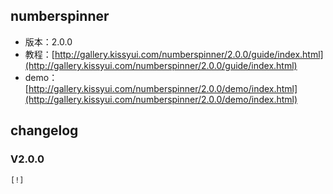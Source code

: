 ## numberspinner

* 版本：2.0.0
* 教程：[http://gallery.kissyui.com/numberspinner/2.0.0/guide/index.html](http://gallery.kissyui.com/numberspinner/2.0.0/guide/index.html)
* demo：[http://gallery.kissyui.com/numberspinner/2.0.0/demo/index.html](http://gallery.kissyui.com/numberspinner/2.0.0/demo/index.html)

## changelog

### V2.0.0

    [!]


